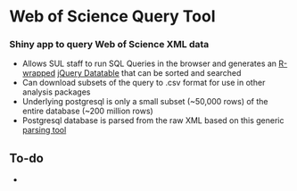 # Web of Science Query Tool

### Shiny app to query Web of Science XML data 

- Allows SUL staff to run SQL Queries in the browser and generates an [R-wrapped](https://rstudio.github.io/DT/) [jQuery Datatable](https://datatables.net/) that can be sorted and searched
- Can download subsets of the query to .csv format for use in other analysis packages
- Underlying postgresql is only a small subset (~50,000 rows) of the entire database (~200 million rows)
- Postgresql database is parsed from the raw XML based on this generic [parsing tool](https://github.com/wrathofquan/generic_parser)


## To-do
- 
